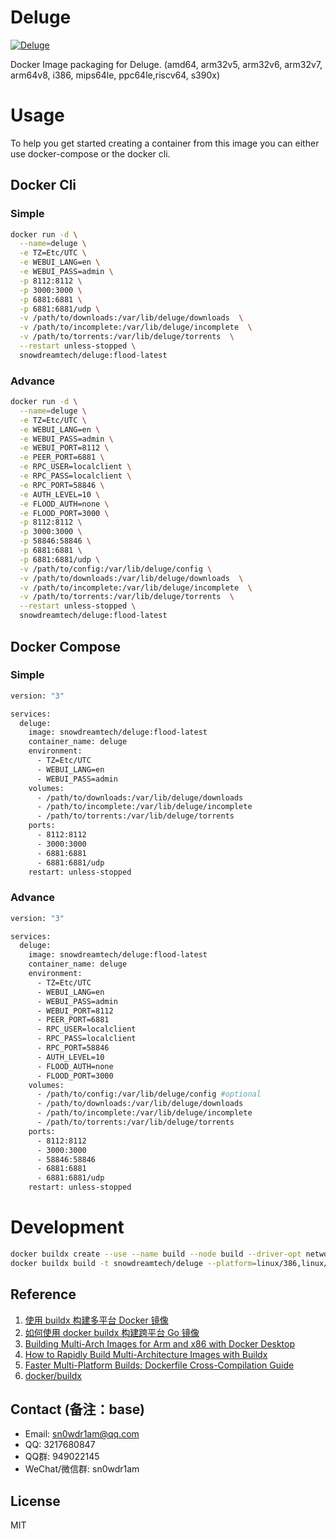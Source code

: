 # Deluge

[![Deluge](http://dockeri.co/image/snowdreamtech/deluge)](https://hub.docker.com/r/snowdreamtech/deluge)

Docker Image packaging for Deluge. (amd64, arm32v5,  arm32v6, arm32v7, arm64v8, i386, mips64le, ppc64le,riscv64, s390x)

# Usage

To help you get started creating a container from this image you can either use docker-compose or the docker cli.

## Docker Cli

### Simple

```bash
docker run -d \
  --name=deluge \
  -e TZ=Etc/UTC \
  -e WEBUI_LANG=en \
  -e WEBUI_PASS=admin \
  -p 8112:8112 \
  -p 3000:3000 \
  -p 6881:6881 \
  -p 6881:6881/udp \
  -v /path/to/downloads:/var/lib/deluge/downloads  \
  -v /path/to/incomplete:/var/lib/deluge/incomplete  \
  -v /path/to/torrents:/var/lib/deluge/torrents  \
  --restart unless-stopped \
  snowdreamtech/deluge:flood-latest
```

### Advance

```bash
docker run -d \
  --name=deluge \
  -e TZ=Etc/UTC \
  -e WEBUI_LANG=en \
  -e WEBUI_PASS=admin \
  -e WEBUI_PORT=8112 \
  -e PEER_PORT=6881 \
  -e RPC_USER=localclient \
  -e RPC_PASS=localclient \
  -e RPC_PORT=58846 \
  -e AUTH_LEVEL=10 \
  -e FLOOD_AUTH=none \
  -e FLOOD_PORT=3000 \
  -p 8112:8112 \
  -p 3000:3000 \
  -p 58846:58846 \
  -p 6881:6881 \
  -p 6881:6881/udp \
  -v /path/to/config:/var/lib/deluge/config \
  -v /path/to/downloads:/var/lib/deluge/downloads  \
  -v /path/to/incomplete:/var/lib/deluge/incomplete  \
  -v /path/to/torrents:/var/lib/deluge/torrents  \
  --restart unless-stopped \
  snowdreamtech/deluge:flood-latest
```

## Docker Compose

### Simple

```bash
version: "3"

services:
  deluge:
    image: snowdreamtech/deluge:flood-latest
    container_name: deluge
    environment:
      - TZ=Etc/UTC
      - WEBUI_LANG=en
      - WEBUI_PASS=admin
    volumes:
      - /path/to/downloads:/var/lib/deluge/downloads
      - /path/to/incomplete:/var/lib/deluge/incomplete
      - /path/to/torrents:/var/lib/deluge/torrents
    ports:
      - 8112:8112
      - 3000:3000
      - 6881:6881
      - 6881:6881/udp
    restart: unless-stopped
```

### Advance

```bash
version: "3"

services:
  deluge:
    image: snowdreamtech/deluge:flood-latest
    container_name: deluge
    environment:
      - TZ=Etc/UTC
      - WEBUI_LANG=en
      - WEBUI_PASS=admin
      - WEBUI_PORT=8112
      - PEER_PORT=6881
      - RPC_USER=localclient
      - RPC_PASS=localclient
      - RPC_PORT=58846
      - AUTH_LEVEL=10
      - FLOOD_AUTH=none
      - FLOOD_PORT=3000
    volumes:
      - /path/to/config:/var/lib/deluge/config #optional
      - /path/to/downloads:/var/lib/deluge/downloads
      - /path/to/incomplete:/var/lib/deluge/incomplete
      - /path/to/torrents:/var/lib/deluge/torrents
    ports:
      - 8112:8112
      - 3000:3000
      - 58846:58846
      - 6881:6881
      - 6881:6881/udp
    restart: unless-stopped
```

# Development

```bash
docker buildx create --use --name build --node build --driver-opt network=host
docker buildx build -t snowdreamtech/deluge --platform=linux/386,linux/amd64,linux/arm/v6,linux/arm/v7,linux/arm64,linux/ppc64le,linux/riscv64,linux/s390x . --push
```

## Reference

1. [使用 buildx 构建多平台 Docker 镜像](https://icloudnative.io/posts/multiarch-docker-with-buildx/)
1. [如何使用 docker buildx 构建跨平台 Go 镜像](https://waynerv.com/posts/building-multi-architecture-images-with-docker-buildx/#buildx-%E7%9A%84%E8%B7%A8%E5%B9%B3%E5%8F%B0%E6%9E%84%E5%BB%BA%E7%AD%96%E7%95%A5)
1. [Building Multi-Arch Images for Arm and x86 with Docker Desktop](https://www.docker.com/blog/multi-arch-images/)
1. [How to Rapidly Build Multi-Architecture Images with Buildx](https://www.docker.com/blog/how-to-rapidly-build-multi-architecture-images-with-buildx/)
1. [Faster Multi-Platform Builds: Dockerfile Cross-Compilation Guide](https://www.docker.com/blog/faster-multi-platform-builds-dockerfile-cross-compilation-guide/)
1. [docker/buildx](https://github.com/docker/buildx)

## Contact (备注：base)

* Email: sn0wdr1am@qq.com
* QQ: 3217680847
* QQ群: 949022145
* WeChat/微信群: sn0wdr1am

## License

MIT
